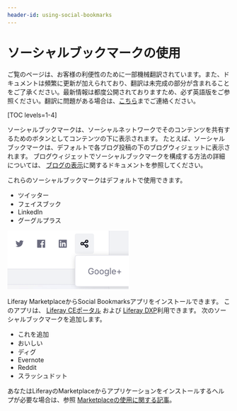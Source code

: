 ```yaml
---
header-id: using-social-bookmarks
---
```


# ソーシャルブックマークの使用

<p class="alert alert-info"><span class="wysiwyg-color-blue120">ご覧のページは、お客様の利便性のために一部機械翻訳されています。また、ドキュメントは頻繁に更新が加えられており、翻訳は未完成の部分が含まれることをご了承ください。最新情報は都度公開されておりますため、必ず英語版をご参照ください。翻訳に問題がある場合は、<a href="mailto:support-content-jp@liferay.com">こちら</a>までご連絡ください。</span></p>

[TOC levels=1-4]

ソーシャルブックマークは、ソーシャルネットワークでそのコンテンツを共有するためのボタンとしてコンテンツの下に表示されます。 たとえば、ソーシャルブックマークは、デフォルトで各ブログ投稿の下のブログウィジェットに表示されます。 ブログウィジェットでソーシャルブックマークを構成する方法の詳細については、 [ブログの表示](/docs/7-1/user/-/knowledge_base/u/displaying-blogs)に関するドキュメントを参照してください。

これらのソーシャルブックマークはデフォルトで使用できます。

  - ツイッター
  - フェイスブック
  - LinkedIn
  - グーグルプラス

![図1：デフォルトのソーシャルブックマークがコンテンツの下にインラインで表示されます。](../../../images/social-bookmarks-inline.png)

Liferay MarketplaceからSocial Bookmarksアプリをインストールできます。 このアプリは、 [Liferay CEポータル](https://web.liferay.com/marketplace/-/mp/application/15194315) および [Liferay DXP](https://web.liferay.com/marketplace/-/mp/application/15188453)利用できます。 次のソーシャルブックマークを追加します。

  - これを追加
  - おいしい
  - ディグ
  - Evernote
  - Reddit
  - スラッシュドット

あなたはLiferayのMarketplaceからアプリケーションをインストールするヘルプが必要な場合は、参照 [Marketplaceの使用に関する記事](/docs/7-1/user/-/knowledge_base/u/using-the-liferay-marketplace)。

